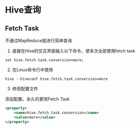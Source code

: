 # Hive查询

## Fetch Task

不通过MapReduce就进行简单查询

1. 直接在Hive的交互界面输入以下命令，使本次全部使用fetch task
```shell
set hive.fetch.task.conversion=more;
```

2. 在Linux命令行中使用
```shellmv
hive --hiveconf hive.fetch.task.conversion=more
```

3. 修改配置文件

添加配置，永久的更改Fetch Task

```xml
<property>
    <name>hive.fetch.task.conversion</name>
    <value>more</value>
</property>
```
